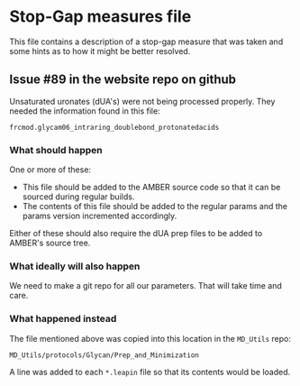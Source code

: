 # Stop-Gap measures file

This file contains a description of a stop-gap measure that was taken and 
some hints as to how it might be better resolved.

## Issue #89 in the website repo on github

Unsaturated uronates (dUA's) were not being processed properly.  They 
needed the information found in this file:

    frcmod.glycam06_intraring_doublebond_protonatedacids

### What should happen

One or more of these:

- This file should be added to the AMBER source code so that it can be sourced
during regular builds.
- The contents of this file should be added to the regular params and the 
params version incremented accordingly.

Either of these should also require the dUA prep files to be added to AMBER's
source tree.

### What ideally will also happen

We need to make a git repo for all our parameters.  That will take time 
and care.

### What happened instead

The file mentioned above was copied into this location in the `MD_Utils` repo:

    MD_Utils/protocols/Glycan/Prep_and_Minimization

A line was added to each `*.leapin` file so that its contents would be loaded.
